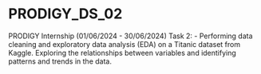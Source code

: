# PRODIGY_DS_02
PRODIGY Internship (01/06/2024 - 30/06/2024) 
Task 2: - Performing data cleaning and exploratory data analysis (EDA) on a Titanic dataset from Kaggle. Exploring the relationships between variables and identifying patterns and trends in the data.

